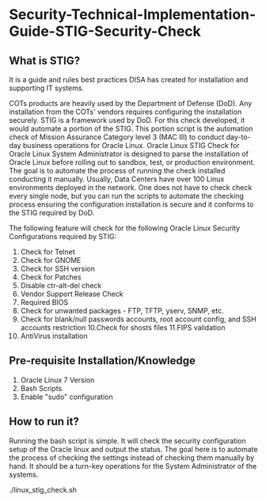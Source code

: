 # Security-Technical-Implementation-Guide-STIG-Security-Check

What is STIG?
------------
It is a guide and rules best practices DISA has created for installation and supporting IT systems.

COTs products are heavily used by the Department of Defense (DoD). Any installation from the COTs' vendors requires configuring the installation securely. STIG is a framework used by DoD. For this check developed, it would automate a portion of the STIG. This portion script is the automation check of Mission Assurance Category level 3 (MAC III) to conduct day-to-day business operations for Oracle Linux. Oracle Linux STIG Check for Oracle Linux System Administrator is designed to parse the installation of Oracle Linux before rolling out to sandbox, test, or production environment. The goal is to automate the process of running the check installed conducting it manually. Usually, Data Centers have over 100 Linux environments deployed in the network. One does not have to check check every single node, but you can run the scripts to automate the checking process ensuring the configuration installation is secure and it conforms to the STIG required by DoD.

The following feature will check for the following Oracle Linux Security Configurations required by STIG:
1. Check for Telnet 
2. Check for GNOME 
3. Check for SSH version
4. Check for Patches
5. Disable ctr-alt-del check
6. Vendor Support Release Check
7. Required BIOS
8. Check for unwanted packages - FTP, TFTP, yserv, SNMP, etc.
9. Check for blank/null passwords accounts, root account config, and SSH accounts restriction
10.Check for shosts files
11.FIPS validation
12. AntiVirus installation

Pre-requisite Installation/Knowledge
------------------------------------
1. Oracle Linux 7 Version
2. Bash Scripts
3. Enable "sudo" configuration

How to run it?
-------------
Running the bash script is simple. It will check the security configuration setup of the Oracle linux and output the status. The goal here is to automate the process of checking the settings instead of checking them manually by hand. It should be a turn-key operations for the System Administrator of the systems.

./linux_stig_check.sh



